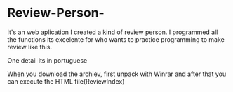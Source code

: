 # Review-Person-
It's an web aplication I created a kind of review person. I programmed all the functions its excelente for who wants to practice programming to make review like this. 

One detail its in portuguese

When you download the archiev, first unpack with Winrar and after that you can execute the HTML file(ReviewIndex)
